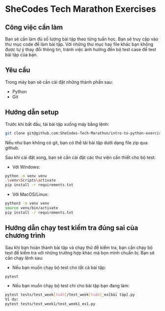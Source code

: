 # SheCodes Tech Marathon Exercises

## Công việc cần làm

Bạn sẽ cần làm đủ số lượng bài tập theo từng tuần học.
Bạn sẽ truy cập vào thư mục code để làm bài tập.
Với những thư mục hay file khác bạn không được tự ý thay đổi thông tin, tránh việc ảnh hưởng đến bộ test case để test bài tập của bạn.

## Yêu cầu

Trong máy bạn sẽ cần cài đặt những thành phần sau:

- Python
- Git

## Hướng dẫn setup

Trước khi bắt đầu, tải bài tập xuống máy bằng lệnh:

```sh
git clone git@github.com:SheCodes-Tech-Marathon/intro-to-python-exercises.git
```

Nếu như bạn không có git, bạn có thể tải bài tập dưới dạng file zip qua github.

Sau khi cài đặt xong, bạn sẽ cần cài đặt các thư viện cần thiết cho bộ test:

- Với Windows:

```sh
python -m venv venv
.\venv\Scripts\activate
pip install -r requirements.txt
```

- Với MacOS/Linux:

```sh
python3 -m venv venv
source venv/bin/activate
pip install -r requirements.txt
```

## Hướng dẫn chạy test kiểm tra đúng sai của chương trình

Sau khi bạn hoàn thành bài tập và chạy thử để kiểm tra, bạn cần chạy bộ test để kiểm tra với những trường hợp khác mà bọn mình chuẩn bị. Bạn sẽ cần chạy lệnh sau:

- Nếu bạn muốn chạy bộ test cho tất cả bài tập:

```sh
pytest
```

- Nếu bạn muốn chạy bộ test chỉ cho bài tập bạn đang làm:

```sh
pytest tests/test_week[tuần]/test_week[tuần]_ex[bài tập].py
Ví dụ:
pytest tests/test_week1/test_week1_ex1.py
```
